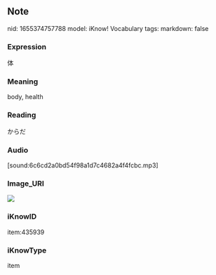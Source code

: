 ## Note
nid: 1655374757788
model: iKnow! Vocabulary
tags: 
markdown: false

### Expression
体

### Meaning
body, health

### Reading
からだ

### Audio
[sound:6c6cd2a0bd54f98a1d7c4682a4f4fcbc.mp3]

### Image_URI
<img src="34cef4139b0b52572a2f24ed06626edf.jpg">

### iKnowID
item:435939

### iKnowType
item
